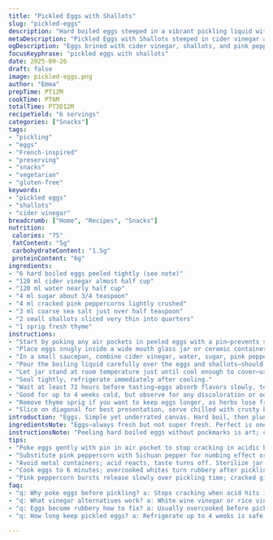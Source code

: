 ```yaml
---
title: "Pickled Eggs with Shallots"
slug: "pickled-eggs"
description: "Hard boiled eggs steeped in a vibrant pickling liquid with cider vinegar, crushed pink peppercorns, thinly sliced shallots, aromatic thyme, and a touch of sweetness. The eggs soak up tart, spicy, and herbal notes over several days creating a layered flavor experience. A dash of sea salt balances the acidity while the pink peppercorns add a subtle floral heat. Easy to prep, yet demands patience. Keeps well refrigerated for up to four weeks. A vegetarian, nut-free, and gluten-free option for snack or starter."
metaDescription: "Pickled Eggs with Shallots steeped in cider vinegar and pink peppercorns. Tart, herbal flavors develop over days; a unique French-inspired snack option."
ogDescription: "Eggs brined with cider vinegar, shallots, and pink peppercorns build layers. Wait days for flavor bloom. Tangy, herbal bites with subtle floral heat."
focusKeyphrase: "pickled eggs with shallots"
date: 2025-09-26
draft: false
image: pickled-eggs.png
author: "Emma"
prepTime: PT12M
cookTime: PT6M
totalTime: PT3D12M
recipeYield: "6 servings"
categories: ["Snacks"]
tags:
- "pickling"
- "eggs"
- "French-inspired"
- "preserving"
- "snacks"
- "vegetarian"
- "gluten-free"
keywords:
- "pickled eggs"
- "shallots"
- "cider vinegar"
breadcrumb: ["Home", "Recipes", "Snacks"]
nutrition: 
 calories: "75"
 fatContent: "5g"
 carbohydrateContent: "1.5g"
 proteinContent: "6g"
ingredients:
- "6 hard boiled eggs peeled tightly (see note)"
- "120 ml cider vinegar almost half cup"
- "120 ml water nearly half cup"
- "4 ml sugar about 3/4 teaspoon"
- "4 ml cracked pink peppercorns lightly crushed"
- "3 ml coarse sea salt just over half teaspoon"
- "2 small shallots sliced very thin into quarters"
- "1 sprig fresh thyme"
instructions:
- "Start by poking any air pockets in peeled eggs with a pin—prevents spoilage and stops cracking once brined."
- "Place eggs snugly inside a wide mouth glass jar or ceramic container that holds around 700 ml to 800 ml capacity; avoid metal—acid reacts."
- "In a small saucepan, combine cider vinegar, water, sugar, pink peppercorns, salt, and the fresh thyme sprig; bring to a rolling boil."
- "Pour the boiling liquid carefully over the eggs and shallots—should bubble as it hits but not overflow."
- "Let jar stand at room temperature just until cool enough to cover—usually 15 minutes. Don’t rush; hot jar could weaken seals or crack glass."
- "Seal tightly, refrigerate immediately after cooling."
- "Wait at least 72 hours before tasting—eggs absorb flavors slowly, texture changes subtly; a bit chewy on edges."
- "Good for up to 4 weeks cold, but observe for any discoloration or odd smells—never compromise safety."
- "Remove thyme sprig if you want to keep eggs longer, as herbs lose freshness and can discolor brine."
- "Slice on diagonal for best presentation, serve chilled with crusty bread or crudités."
introduction: "Eggs. Simple yet underrated canvas. Hard boil, then plunge into a bath of acidity and spice. I swear, the first time I let these brine a mere two days, texture was rubbery, flavor thin. Three days became my rule. Shallots add bite and faint onion sweetness; thyme gives herbal lift—don’t skip it. Pink peppercorns? They’re my twist over black—fruity, floral, gentle heat. Odd for pickling maybe, but trust me. Patience kills impatience; flavors sink deeper, eggs bloom in vinegar. I use cider vinegar for subtle apple tang—never straight vinegar. And yes, cracked peppercorns, not ground, for bursts of flavor, not flat heat. Watch your jar size, room temp cooling—quick cooling shrinks eggs awkwardly, bad brine absorption. No fancy gear needed. Just eggs, patience, and a good jar."
ingredientsNote: "Eggs—always fresh but not super fresh. Perfect is one week out from carton date; peels come easier. I blow dry boiled eggs, cracks tear, ruin presentation. Vinegar swaps? White wine or rice vinegar works but shifts flavor profile; avoid malt vinegar for bitterness. Sugar cuts vinegar edge. Pink peppercorns, rare but worth sourcing—sub with Sichuan pepper for numbing effect or whole pink peppercorn substitutes. Shallots better than onions, hold texture; slice thin but not paper-thin, else they dissolve. Fresh thyme essential—dried dries out brine. Water softens acidity, critical for not overpowering. Salt is flavor anchor and preservative; kosher or sea preferred. Big batch? Scale all liquids and seasonings proportionally. Always sterilize jars with boiling water or dishwasher cycle for safety. Watch for floating shallots; press them down gently with a sterilized utensil."
instructionsNote: "Peeling hard boiled eggs without pockmarks is art; chill eggs post boil in ice bath minimum 10 minutes—shell slips easily if cracked gently. I pierce eggs with toothpick air pocket to equalize pressure during pickling; prevents cracking in acidic liquid. Combine pickling liquid ingredients in cold saucepan to start, then heat slowly to avoid boiling over; watch sugar dissolve completely, else gritty brine. Pour boiling liquid quickly but with care; uneven temperature shocks glass. Allow resting at room temp until foggy steam clears before sealing; traps less steam inside. Gently shake jar once or twice a day first two days to circulate flavors without cracking eggs. After brine, eggs look translucent near yolk when sliced; slight rubbery bounce outside, creamy yolk center intact. If too soft or mushy, possibly under-pickled or overcooked prior. Keep eggs refrigerated to slow bacterial growth and prolong shelf life. Remove herbs after 7–10 days to prevent bitterness. Serve chilled; room temp dulls the pop of tang and spice."
tips:
- "Poke eggs gently with pin in air pocket to stop cracking in acidic brine. Pour boiling liquid steady but don’t splash; hot glass shock kills jars or cracks eggs. Use wide-mouth jar 700-800 ml for snug fit. Chill eggs in ice bath minimum 10 minutes post boil. Quick cooling after hot brine softens eggs weirdly; patience here matters. Shake jar gently first two days; circulation helps flavor reach yolk edges evenly but avoid rattling hard."
- "Substitute pink peppercorn with Sichuan pepper for numbing effect or whole black peppercorns but lose floral top notes. Vinegar swap? White wine or rice vinegar okay, malt turns bitter. Keep fresh thyme sprig; dries brine if use dried. Salt matters: kosher or sea salt preferred. Water critical to balance acidity—too little vinegar and eggs get rubbery. Sugar dissolves slowly; dissolve fully before boiling to avoid gritty brine edge."
- "Avoid metal containers; acid reacts, taste turns off. Sterilize jar with boiling water or dishwasher cycle. Don't reuse brine; bacteria risk high. Remove herbs after 7-10 days or brine discolors, turns bitter. Use fresh eggs about a week old from carton; peel easier, fewer pockmarks. Slice eggs diagonally to reveal layers - translucent yolk ring signals right pickle time. Watch for floating shallots—press gently with sterilized utensil."
- "Cook eggs to 6 minutes; overcooked whites turn rubbery after pickling, undercooked make brine flop. Cracks in shells make texture odd—blow dry to fix cracks before peeling. Cool brine gradually at room temp for 15 minutes; hot jar kills seal. After 72 hours minimum don’t rush taste; texture still firm outside, creamy yolk inside. Keep refrigerated to slow spoilage but acidity protects better than fridge alone."
- "Pink peppercorn bursts release slowly over pickling time; cracked gives better floral heat than ground powder. Vinegar aroma sharp at boil but mellows in days. Presentation is part; flaky salt sprinkle on serving or crusty bread alongside amplifies texture contrast. Store tight jar to keep herb aroma fresh longer. If thicker shallots try pressing down before pouring hot brine to avoid floating; ensures flavor spread everywhere."
faq:
- "q: Why poke eggs before pickling? a: Stops cracking when acid hits inside shell. Poking air pocket helps pressure match inside outside. Prevents floating cracks that ruin texture. Makes peel smoother. Helps brine get inside slowly too."
- "q: What vinegar alternatives work? a: White wine vinegar or rice vinegar swap but shifts sharpness, milder or sweeter notes depend. Malt vinegar can cause bitterness; avoid for eggs. Cider vinegar tastes apple-like, less harsh. Adjust sugar slightly if swapping for different acid strength."
- "q: Eggs become rubbery how to fix? a: Usually overcooked before pickling or brined too short time at wrong temp. Cook eggs just till firm but not hard. Wait 3 days fully before tasting. Too little water means excess acid shocks whites too much. Try fresh eggs, peel gently avoid shell cracks."
- "q: How long keep pickled eggs? a: Refrigerate up to 4 weeks is safe. Watch discoloration, smell off. Remove herbs after a week to avoid bitter brine. Some keep longer sealed but quality drops. Best to eat soon once color turns translucent near yolk. Avoid repeated open jar exposure."

---
```

